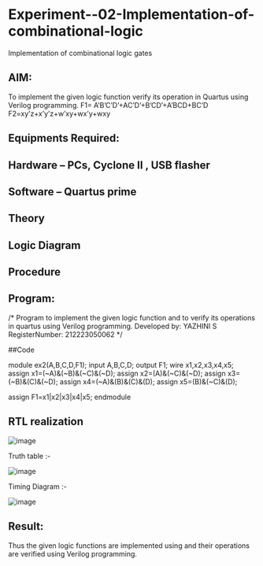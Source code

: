 # Experiment--02-Implementation-of-combinational-logic
Implementation of combinational logic gates
 
## AIM:
To implement the given logic function verify its operation in Quartus using Verilog programming.
 F1= A’B’C’D’+AC’D’+B’CD’+A’BCD+BC’D
F2=xy’z+x’y’z+w’xy+wx’y+wxy
 
 
 
## Equipments Required:
## Hardware – PCs, Cyclone II , USB flasher
## Software – Quartus prime


## Theory
 

## Logic Diagram
## Procedure
## Program:
/*
Program to implement the given logic function and to verify its operations in quartus using Verilog programming.
Developed by: YAZHINI S
RegisterNumber: 212223050062 
*/

##Code

module ex2(A,B,C,D,F1);
input A,B,C,D;
output F1;
wire x1,x2,x3,x4,x5;
assign x1=(~A)&(~B)&(~C)&(~D);
assign x2=(A)&(~C)&(~D);
assign x3=(~B)&(C)&(~D);
assign x4=(~A)&(B)&(C)&(D);
assign x5=(B)&(~C)&(D);

assign F1=x1|x2|x3|x4|x5;
endmodule


## RTL realization

![image](https://github.com/yazhini119/Experiment--02-Implementation-of-combinational-logic-/assets/155442058/e98a9ad9-338f-4771-987b-2def36d4340a)

Truth table :-

![image](https://github.com/yazhini119/Experiment--02-Implementation-of-combinational-logic-/assets/155442058/0c0cb102-649a-46d4-9d28-6fa0ab2135c8)

Timing Diagram :-

![image](https://github.com/yazhini119/Experiment--02-Implementation-of-combinational-logic-/assets/155442058/a3eb1313-2cd5-4860-b785-a75b5ce59c7f)


## Result:
Thus the given logic functions are implemented using  and their operations are verified using Verilog programming.
